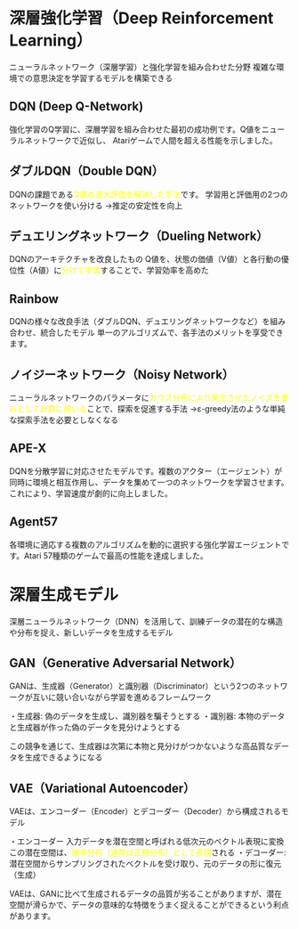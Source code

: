 # 深層強化学習（Deep Reinforcement Learning）
ニューラルネットワーク（深層学習）と強化学習を組み合わせた分野
複雑な環境での意思決定を学習するモデルを構築できる
## DQN (Deep Q-Network)
強化学習のQ学習に、深層学習を組み合わせた最初の成功例です。Q値をニューラルネットワークで近似し、 Atariゲームで人間を超える性能を示しました。
## ダブルDQN（Double DQN）
DQNの課題である<font color="#ffff00">Q値の過大評価を解決した手法</font>です。
学習用と評価用の2つのネットワークを使い分ける
→推定の安定性を向上
## デュエリングネットワーク（Dueling Network）
DQNのアーキテクチャを改良したもの
Q値を、状態の価値（V値）と各行動の優位性（A値）に<font color="#ffff00">分けて学習</font>することで、学習効率を高めた
## Rainbow
DQNの様々な改良手法（ダブルDQN、デュエリングネットワークなど）を組み合わせ、統合したモデル
単一のアルゴリズムで、各手法のメリットを享受できます。
## ノイジーネットワーク（Noisy Network）
ニューラルネットワークのパラメータに<font color="#ffff00">ガウス分布により発生させたノイズを重みとして計算に用いる</font>ことで、探索を促進する手法
→ε-greedy法のような単純な探索手法を必要としなくなる
## APE-X
DQNを分散学習に対応させたモデルです。複数のアクター（エージェント）が同時に環境と相互作用し、データを集めて一つのネットワークを学習させます。これにより、学習速度が劇的に向上しました。
## Agent57
各環境に適応する複数のアルゴリズムを動的に選択する強化学習エージェントです。Atari 57種類のゲームで最高の性能を達成しました。
# 深層生成モデル
深層ニューラルネットワーク（DNN）を活用して、訓練データの潜在的な構造や分布を捉え、新しいデータを生成するモデル
## GAN（Generative Adversarial Network）
GANは、生成器（Generator）と識別器（Discriminator）という2つのネットワークが互いに競い合いながら学習を進めるフレームワーク

・生成器: 偽のデータを生成し、識別器を騙そうとする
・識別器: 本物のデータと生成器が作った偽のデータを見分けようとする

この競争を通じて、生成器は次第に本物と見分けがつかないような高品質なデータを生成できるようになる
## VAE（Variational Autoencoder）
VAEは、エンコーダー（Encoder）とデコーダー（Decoder）から構成されるモデル

・エンコーダー
入力データを潜在空間と呼ばれる低次元のベクトル表現に変換
この潜在空間は、<font color="#ffff00">確率分布（通常は正規分布）として表現</font>される
・デコーダー: 潜在空間からサンプリングされたベクトルを受け取り、元のデータの形に復元（生成）

VAEは、GANに比べて生成されるデータの品質が劣ることがありますが、潜在空間が滑らかで、データの意味的な特徴をうまく捉えることができるという利点があります。